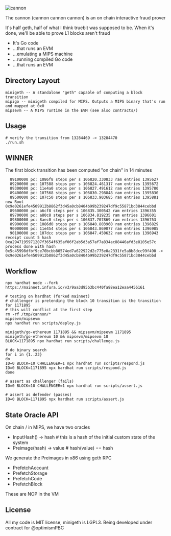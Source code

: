 <!--![cannon](https://upload.wikimedia.org/wikipedia/commons/8/80/Cannon%2C_Château_du_Haut-Koenigsbourg%2C_France.jpg)-->
<!--![cannon](https://cdn1.epicgames.com/ue/product/Featured/SCIFIWEAPONBUNDLE_featured-894x488-83fbc936b6d86edcbbe892b1a6780224.png)-->
<!--![cannon](https://static.wikia.nocookie.net/ageofempires/images/8/80/Bombard_cannon_aoe2DE.png/revision/latest/top-crop/width/360/height/360?cb=20200331021834)-->
![cannon](https://paradacreativa.es/wp-content/uploads/2021/05/Canon-orbital-GTA-01.jpg)

The cannon (cannon cannon cannon) is an on chain interactive fraud prover

It's half geth, half of what I think truebit was supposed to be. When it's done, we'll be able to prove L1 blocks aren't fraud

* It's Go code
* ...that runs an EVM
* ...emulating a MIPS machine
* ...running compiled Go code
* ...that runs an EVM

## Directory Layout

```
minigeth -- A standalone "geth" capable of computing a block transition
mipigo -- minigeth compiled for MIPS. Outputs a MIPS binary that's run and mapped at 0x0
mipsevm -- A MIPS runtime in the EVM (see also contracts/)
```

## Usage
```
# verify the transition from 13284469 -> 13284470
./run.sh
```

## WINNER

The first block transition has been computed "on chain" in 14 minutes

```
  89100000 pc: 1086f8 steps per s 106820.330833 ram entries 1395627
  89200000 pc: 107588 steps per s 106824.461317 ram entries 1395672
  89300000 pc: 11e4a0 steps per s 106827.491612 ram entries 1395780
  89400000 pc: 107568 steps per s 106830.298848 ram entries 1395830
  89500000 pc: 107c50 steps per s 106833.903685 ram entries 1395881
new Root 0x9e0261efe4509912b8862f3d45a0cb8404b99b239247df9c55871bd3844cebbd
  89600000 pc: a6cf8 steps per s 106835.300542 ram entries 1396355
  89700000 pc: a80c8 steps per s 106834.819235 ram entries 1396601
  89800000 pc: 8aec0 steps per s 106837.707869 ram entries 1396753
  89900000 pc: 1086d0 steps per s 106840.803960 ram entries 1396829
  90000000 pc: 11e454 steps per s 106843.869077 ram entries 1396985
  90100000 pc: 107dcc steps per s 106847.450632 ram entries 1396943
receipt count 5 hash 0xa2947195971207f3654f635af06f2ab5d3a57af7a834ac88446afd3e8105e57c
process done with hash 0x5c45998dfbf9ce70bcbb80574ed7a622922d2c775e0a2331fe5a8b8dcc99f490 -> 0x9e0261efe4509912b8862f3d45a0cb8404b99b239247df9c55871bd3844cebbd
```

## Workflow

```
npx hardhat node --fork https://mainnet.infura.io/v3/9aa3d95b3bc440fa88ea12eaa4456161

# testing on hardhat (forked mainnet)
# challenger is pretending the block 10 transition is the transition for 1171895
# this will conflict at the first step
rm -rf /tmp/cannon/*
mipsevm/mipsevm
npx hardhat run scripts/deploy.js

minigeth/go-ethereum 1171895 && mipsevm/mipsevm 1171895
minigeth/go-ethereum 10 && mipsevm/mipsevm 10
BLOCK=1171895 npx hardhat run scripts/challenge.js

# do binary search
for i in {1..23}
do
ID=0 BLOCK=10 CHALLENGER=1 npx hardhat run scripts/respond.js
ID=0 BLOCK=1171895 npx hardhat run scripts/respond.js
done

# assert as challenger (fails)
ID=0 BLOCK=10 CHALLENGER=1 npx hardhat run scripts/assert.js

# assert as defender (passes)
ID=0 BLOCK=1171895 npx hardhat run scripts/assert.js
```

## State Oracle API

On chain / in MIPS, we have two oracles

* InputHash() -> hash        # this is a hash of the initial custom state of the system
* Preimage(hash) -> value    # hash(value) == hash

We generate the Preimages in x86 using geth RPC

* PrefetchAccount
* PrefetchStorage
* PrefetchCode
* PrefetchBlock

These are NOP in the VM

## License

All my code is MIT license, minigeth is LGPL3. Being developed under contract for @optimismPBC
